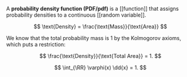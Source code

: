 A **probability density function (PDF/pdf)** is a [[function]] that assigns probability densities to a continuous [[random variable]].

$$
\text{Density} = \frac{\text{Mass}}{\text{Area}}
$$

We know that the total probability mass is 1 by the Kolmogorov axioms, which puts a restriction:

$$
\frac{\text{Density}}{\text{Total Area}} = 1.
$$

$$
\int_{\RR} \varphi(x) \dd{x} = 1.
$$
